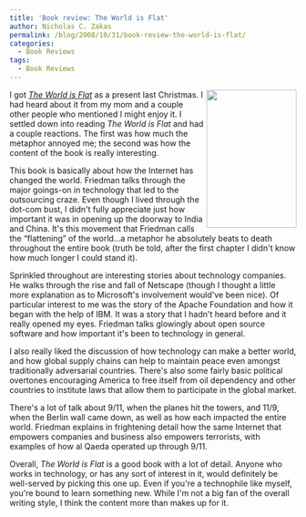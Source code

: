```yaml
---
title: 'Book review: The World is Flat'
author: Nicholas C. Zakas
permalink: /blog/2008/10/31/book-review-the-world-is-flat/
categories:
  - Book Reviews
tags:
  - Book Reviews
---
```

[<img title="The World is Flat" src="/images/wp-content/uploads/2008/10/world_is_flat.png" border="0" alt="" width="158" height="242" align="right" />][1] I got [<cite>The World is Flat</cite>][1] as a present last Christmas. I had heard about it from my mom and a couple other people who mentioned I might enjoy it. I settled down into reading <cite>The World is Flat</cite> and had a couple reactions. The first was how much the metaphor annoyed me; the second was how the content of the book is really interesting.

This book is basically about how the Internet has changed the world. Friedman talks through the major goings-on in technology that led to the outsourcing craze. Even though I lived through the dot-com bust, I didn't fully appreciate just how important it was in opening up the doorway to India and China. It's this movement that Friedman calls the &#8220;flattening&#8221; of the world&#8230;a metaphor he absolutely beats to death throughout the entire book (truth be told, after the first chapter I didn't know how much longer I could stand it).

Sprinkled throughout are interesting stories about technology companies. He walks through the rise and fall of Netscape (though I thought a little more explanation as to Microsoft's involvement would've been nice). Of particular interest to me was the story of the Apache Foundation and how it began with the help of IBM. It was a story that I hadn't heard before and it really opened my eyes. Friedman talks glowingly about open source software and how important it's been to technology in general.

I also really liked the discussion of how technology can make a better world, and how global supply chains can help to maintain peace even amongst traditionally adversarial countries. There's also some fairly basic political overtones encouraging America to free itself from oil dependency and other countries to institute laws that allow them to participate in the global market.

There's a lot of talk about 9/11, when the planes hit the towers, and 11/9, when the Berlin wall came down, as well as how each impacted the entire world. Friedman explains in frightening detail how the same Internet that empowers companies and business also empowers terrorists, with examples of how al Qaeda operated up through 9/11.

Overall, <cite>The World is Flat</cite> is a good book with a lot of detail. Anyone who works in technology, or has any sort of interest in it, would definitely be well-served by picking this one up. Even if you're a technophile like myself, you're bound to learn something new. While I'm not a big fan of the overall writing style, I think the content more than makes up for it.

 [1]: http://www.amazon.com/gp/product/0312425074?ie=UTF8&tag=nczonline-20&linkCode=as2&camp=1789&creative=390957&creativeASIN=0312425074
